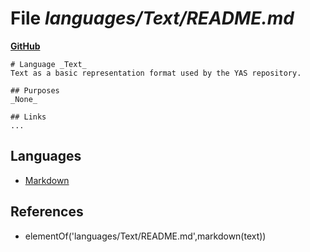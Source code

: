 # File _languages/Text/README.md_
**[GitHub](https://github.com/softlang/yas/blob/master/languages/Text/README.md)**
```
# Language _Text_
Text as a basic representation format used by the YAS repository.

## Purposes
_None_

## Links
...
```

## Languages
* [Markdown](../languages/Markdown.md)

## References
* elementOf('languages/Text/README.md',markdown(text))
